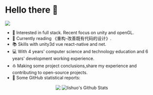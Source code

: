 # Hello there 👋

![](https://github.com/faaccy/faaccy/blob/master/icons/header_1.png)

* 🧐   Interested in full stack. Recent focus on unity and openGL.
* 🌱   Currently reading 《重构-改善既有代码的设计》.
* 📚   Skills with unity3d vue react-native and net.
* 💻   With 4 years' computer science and technology education and 6 years' development working experience.
* ⛵   Making some project conclusions,share my experience and contributing to open-source projects.
* 👑   Some GitHub statistical reports:

<p align="center">
<img align="center" src="https://github-readme-stats.vercel.app/api/top-langs/?username=anyway2019&hide_langs_below=1&theme=default&line_height=27&layout=compact" />
<img align="center" src="https://github-readme-stats.vercel.app/api?username=anyway2019&show_icons=true&count_private=true&include_all_commits=true&line_height=21" alt="lishuo's Github Stats" />
</p>


